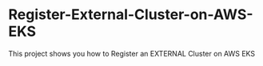 # Register-External-Cluster-on-AWS-EKS
This project shows you how to Register an  EXTERNAL Cluster on AWS EKS
